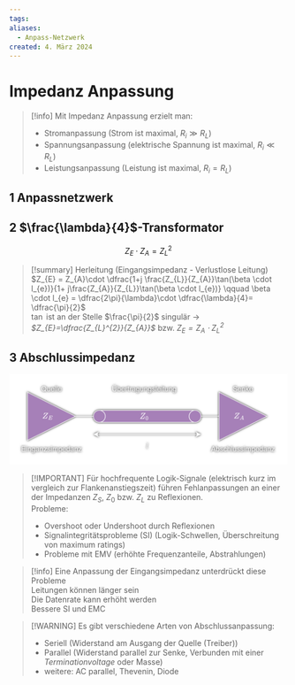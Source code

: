 ```yaml
---
tags: 
aliases:
  - Anpass-Netzwerk
created: 4. März 2024
---
```


# Impedanz Anpassung

> [!info] Mit Impedanz Anpassung erzielt man:
> - Stromanpassung (Strom ist maximal, $R_{i}\gg R_{L}$) 
> - Spannungsanpassung (elektrische Spannung ist maximal, $R_{i}\ll R_{L}$)
> - Leistungsanpassung (Leistung ist maximal, $R_{i} = R_{L}$)

## 1 Anpassnetzwerk

## 2 $\frac{\lambda}{4}$-Transformator

$$Z_{E}\cdot Z_{A}=Z_{L}^{2}$$

> [!summary] Herleitung (Eingangsimpedanz - Verlustlose Leitung)  
> $Z_{E} = Z_{A}\cdot \dfrac{1+j \frac{Z_{L}}{Z_{A}}\tan(\beta \cdot l_{e})}{1+ j\frac{Z_{A}}{Z_{L}}\tan(\beta \cdot l_{e})} \qquad  \beta \cdot l_{e} = \dfrac{2\pi}{\lambda}\cdot \dfrac{\lambda}{4}= \dfrac{\pi}{2}$  
> $\tan$ ist an der Stelle $\frac{\pi}{2}$ singulär $\to$ *$Z_{E}=\dfrac{Z_{L}^{2}}{Z_{A}}$* bzw. *$Z_{E} = Z_{A}\cdot Z_{L}^{2}$*

## 3 Abschlussimpedanz

![TL_QundS](../HF-Technik/assets/TL_QundS.png)

> [!IMPORTANT] Für hochfrequente Logik-Signale (elektrisch kurz im vergleich zur Flankenanstiegszeit) führen Fehlanpassungen an einer der Impedanzen $Z_{S}$, $Z_{0}$ bzw. $Z_{L}$ zu Reflexionen.  
> Probleme:
> - Overshoot oder Undershoot durch Reflexionen
> - Signalintegritätsprobleme (SI) (Logik-Schwellen, Überschreitung von maximum ratings)
> - Probleme mit EMV (erhöhte Frequenzanteile, Abstrahlungen)

> [!info] Eine Anpassung der Eingangsimpedanz unterdrückt diese Probleme  
> Leitungen können länger sein  
> Die Datenrate kann erhöht werden  
> Bessere SI und EMC

> [!WARNING] Es gibt verschiedene Arten von Abschlussanpassung:
> - Seriell (Widerstand am Ausgang der Quelle (Treiber))
> - Parallel (Widerstand parallel zur Senke, Verbunden mit einer *Terminationvoltage* oder Masse)
> - weitere: AC parallel, Thevenin, Diode